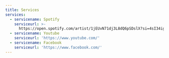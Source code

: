 ```yaml
---
title: Services
services:
  - servicename: Spotify
    serviceurl: >-
      https://open.spotify.com/artist/1jEUvN71dj3L8dQ6pSDslX?si=4sI34ig5Qfu4mLGE97Zc0w
  - servicename: Youtube
    serviceurl: 'https://www.youtube.com/'
  - servicename: Facebook
    serviceurl: 'https://www.facebook.com/'
---
```


